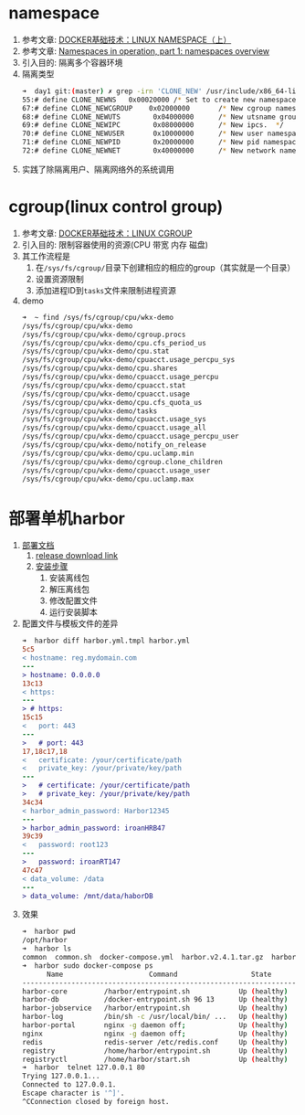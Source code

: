 # namespace
1. 参考文章: [DOCKER基础技术：LINUX NAMESPACE（上）](https://coolshell.cn/articles/17010.html)
2. 参考文章: [Namespaces in operation, part 1: namespaces overview](https://lwn.net/Articles/531114/)
3. 引入目的: 隔离多个容器环境
4. 隔离类型
    ```bash
    ➜  day1 git:(master) ✗ grep -irn 'CLONE_NEW' /usr/include/x86_64-linux-gnu/bits/sched.h
    55:# define CLONE_NEWNS   0x00020000 /* Set to create new namespace.  */
    67:# define CLONE_NEWCGROUP    0x02000000       /* New cgroup namespace.  */
    68:# define CLONE_NEWUTS        0x04000000      /* New utsname group.  */
    69:# define CLONE_NEWIPC        0x08000000      /* New ipcs.  */
    70:# define CLONE_NEWUSER       0x10000000      /* New user namespace.  */
    71:# define CLONE_NEWPID        0x20000000      /* New pid namespace.  */
    72:# define CLONE_NEWNET        0x40000000      /* New network namespace.  */
    ```
5. 实践了除隔离用户、隔离网络外的系统调用    

# cgroup(linux control group)
1. 参考文章: [DOCKER基础技术：LINUX CGROUP](https://coolshell.cn/articles/17049.html)
2. 引入目的: 限制容器使用的资源(CPU 带宽 内存 磁盘)
3. 其工作流程是
   1. 在`/sys/fs/cgroup/`目录下创建相应的相应的group（其实就是一个目录）
   2. 设置资源限制
   3. 添加进程ID到`tasks`文件来限制进程资源
4. demo
    ```bash
    ➜  ~ find /sys/fs/cgroup/cpu/wkx-demo
    /sys/fs/cgroup/cpu/wkx-demo
    /sys/fs/cgroup/cpu/wkx-demo/cgroup.procs
    /sys/fs/cgroup/cpu/wkx-demo/cpu.cfs_period_us
    /sys/fs/cgroup/cpu/wkx-demo/cpu.stat
    /sys/fs/cgroup/cpu/wkx-demo/cpuacct.usage_percpu_sys
    /sys/fs/cgroup/cpu/wkx-demo/cpu.shares
    /sys/fs/cgroup/cpu/wkx-demo/cpuacct.usage_percpu
    /sys/fs/cgroup/cpu/wkx-demo/cpuacct.stat
    /sys/fs/cgroup/cpu/wkx-demo/cpuacct.usage
    /sys/fs/cgroup/cpu/wkx-demo/cpu.cfs_quota_us
    /sys/fs/cgroup/cpu/wkx-demo/tasks
    /sys/fs/cgroup/cpu/wkx-demo/cpuacct.usage_sys
    /sys/fs/cgroup/cpu/wkx-demo/cpuacct.usage_all
    /sys/fs/cgroup/cpu/wkx-demo/cpuacct.usage_percpu_user
    /sys/fs/cgroup/cpu/wkx-demo/notify_on_release
    /sys/fs/cgroup/cpu/wkx-demo/cpu.uclamp.min
    /sys/fs/cgroup/cpu/wkx-demo/cgroup.clone_children
    /sys/fs/cgroup/cpu/wkx-demo/cpuacct.usage_user
    /sys/fs/cgroup/cpu/wkx-demo/cpu.uclamp.max
    ```
# 部署单机harbor
1. [部署文档](https://goharbor.io/docs/2.0.0/install-config/)
   1. [release download link](https://github.com/goharbor/harbor/releases)
   2. [安装步骤](https://goharbor.io/docs/2.0.0/install-config/download-installer/)
      1. 安装离线包
      2. 解压离线包
      3. 修改配置文件
      4. 运行安装脚本
2. 配置文件与模板文件的差异
    ```diff
    ➜  harbor diff harbor.yml.tmpl harbor.yml      
    5c5
    < hostname: reg.mydomain.com
    ---
    > hostname: 0.0.0.0
    13c13
    < https:
    ---
    > # https:
    15c15
    <   port: 443
    ---
    >   # port: 443
    17,18c17,18
    <   certificate: /your/certificate/path
    <   private_key: /your/private/key/path
    ---
    >   # certificate: /your/certificate/path
    >   # private_key: /your/private/key/path
    34c34
    < harbor_admin_password: Harbor12345
    ---
    > harbor_admin_password: iroanHRB47
    39c39
    <   password: root123
    ---
    >   password: iroanRT147
    47c47
    < data_volume: /data
    ---
    > data_volume: /mnt/data/haborDB
    ```
1. 效果
    ```bash
    ➜  harbor pwd
    /opt/harbor
    ➜  harbor ls
    common  common.sh  docker-compose.yml  harbor.v2.4.1.tar.gz  harbor.yml  harbor.yml.tmpl  install.sh  LICENSE  prepare
    ➜  harbor sudo docker-compose ps         
          Name                     Command                  State                      Ports                
    --------------------------------------------------------------------------------------------------------
    harbor-core         /harbor/entrypoint.sh            Up (healthy)                                       
    harbor-db           /docker-entrypoint.sh 96 13      Up (healthy)                                       
    harbor-jobservice   /harbor/entrypoint.sh            Up (healthy)                                       
    harbor-log          /bin/sh -c /usr/local/bin/ ...   Up (healthy)   127.0.0.1:1514->10514/tcp           
    harbor-portal       nginx -g daemon off;             Up (healthy)                                       
    nginx               nginx -g daemon off;             Up (healthy)   0.0.0.0:80->8080/tcp,:::80->8080/tcp
    redis               redis-server /etc/redis.conf     Up (healthy)                                       
    registry            /home/harbor/entrypoint.sh       Up (healthy)                                       
    registryctl         /home/harbor/start.sh            Up (healthy)                                       
    ➜  harbor  telnet 127.0.0.1 80
    Trying 127.0.0.1...
    Connected to 127.0.0.1.
    Escape character is '^]'.
    ^CConnection closed by foreign host.
    ```